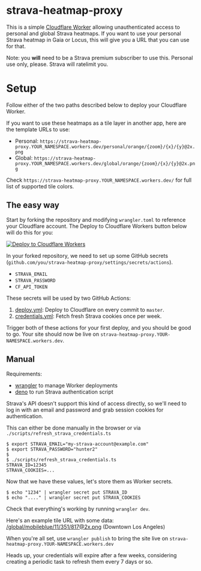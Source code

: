 # strava-heatmap-proxy

This is a simple [Cloudflare Worker](https://workers.dev) allowing
unauthenticated access to personal and global Strava heatmaps. If you want to
use your personal Strava heatmap in Gaia or Locus, this will give you a URL
that you can use for that.

Note: you **will** need to be a Strava premium subscriber to use this. Personal
use only, please. Strava will ratelimit you.

# Setup

Follow either of the two paths described below to deploy your Cloudflare
Worker.

If you want to use these heatmaps as a tile layer in another app, here are the
template URLs to use:

- Personal: `https://strava-heatmap-proxy.YOUR_NAMESPACE.workers.dev/personal/orange/{zoom}/{x}/{y}@2x.png`
- Global: `https://strava-heatmap-proxy.YOUR_NAMESPACE.workers.dev/global/orange/{zoom}/{x}/{y}@2x.png`

Check `https://strava-heatmap-proxy.YOUR_NAMESPACE.workers.dev/` for full list
of supported tile colors.

## The easy way

Start by forking the repository and modifying `wrangler.toml` to reference your
Cloudflare account. The Deploy to Cloudflare Workers button below will do this
for you:

[![Deploy to Cloudflare Workers](https://deploy.workers.cloudflare.com/button)](https://deploy.workers.cloudflare.com/?url=https://github.com/erik/strava-heatmap-proxy)

In your forked repository, we need to set up some GitHub secrets
(`github.com/you/strava-heatmap-proxy/settings/secrets/actions`).

- `STRAVA_EMAIL`
- `STRAVA_PASSWORD`
- `CF_API_TOKEN`

These secrets will be used by two GitHub Actions:

1. [deploy.yml](.github/workflows/deploy.yml): Deploy to Cloudflare on every
   commit to `master`.
2. [credentials.yml](.github/workflows/credentials.yml): Fetch fresh Strava
   cookies once per week.

Trigger both of these actions for your first deploy, and you should be good to
go. Your site should now be live on
`strava-heatmap-proxy.YOUR-NAMESPACE.workers.dev`.

## Manual

Requirements:

  - [wrangler](https://github.com/cloudflare/wrangler) to manage Worker deployments
  - [deno](https://deno.land) to run Strava authentication script

Strava's API doesn't support this kind of access directly, so we'll need to
log in with an email and password and grab session cookies for
authentication.

This can either be done manually in the browser or via
`./scripts/refresh_strava_credentials.ts`

``` console
$ export STRAVA_EMAIL="my-strava-account@example.com"
$ export STRAVA_PASSWORD="hunter2"
$
$ ./scripts/refresh_strava_credentials.ts
STRAVA_ID=12345
STRAVA_COOKIES=...
```

Now that we have these values, let's store them as Worker secrets.

``` console
$ echo "1234" | wrangler secret put STRAVA_ID
$ echo "...." | wrangler secret put STRAVA_COOKIES
```

Check that everything's working by running `wrangler dev`.

Here's an example tile URL with some data:
[/global/mobileblue/11/351/817@2x.png](http://127.0.0.1:8787/global/mobileblue/11/351/817@2x.png)
(Downtown Los Angeles)

When you're all set, use `wrangler publish` to bring the site live on
`strava-heatmap-proxy.YOUR-NAMESPACE.workers.dev`

Heads up, your credentials will expire after a few weeks, considering creating
a periodic task to refresh them every 7 days or so.
